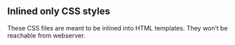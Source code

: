 ## Inlined only CSS styles

These CSS files are meant to be inlined into HTML templates. They won’t be reachable from webserver.

